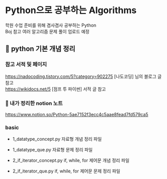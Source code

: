 # Python으로 공부하는 Algorithms
학원 수업 준비를 위해 겸사겸사 공부하는 Python        
Boj 참고 여러 알고리즘 문제 풀이 업로드 예정
<br>

## :page_facing_up: python 기본 개념 정리
### 참고 서적 및 페이지 
https://nadocoding.tistory.com/5?category=902275  [나도코딩] 님의 블로그 글 참고   
https://wikidocs.net/5  [점프 투 파이썬] 서적 글 참고

### :paperclip: 내가 정리한 notion 노트
https://www.notion.so/Python-5ae7152f3ecc4c5aae8fead7fd579ca5 

### basic 
+ 1_datatype_concept.py 자료형 개념 정리 파일
+ 1_datatype_que.py 자료형 문제 정리 파일

+ 2_if_iterator_concept.py if, while, for 제어문 개념 정리 파일
+ 2_if_iterator_que.py if, while, for 제어문 문제 정리 파일